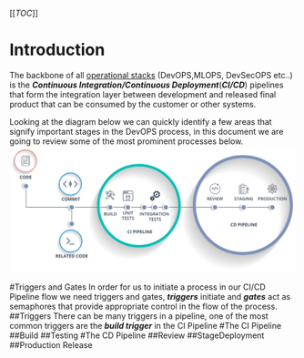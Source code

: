 [[_TOC_]]


# Introduction

The backbone of all [operational stacks](/Project-Overview/Agile-Patterns-and-DevOPS-processes/The-Operational-Stacks) (DevOPS,MLOPS, DevSecOPS etc..) is the **_Continuous Integration/Continuous Deployment_**(**_CI/CD_**) pipelines that form the integration layer between development and released final product that can be consumed by the customer or other systems.

Looking at the diagram below we can quickly identify a few areas that signify important stages in the DevOPS process,
in this document we are going to review some of the most prominent processes below.
![A Common CI/CD Pattern](/.attachments/image-7a4e6127-938b-4db7-9663-e8c975f63fdc.png)



#Triggers and Gates
In order for us to initiate a process in our CI/CD Pipeline flow we need triggers and gates, **_triggers_** initiate and **_gates_** act as semaphores that provide appropriate control in the flow of the process.
##Triggers
There can be many triggers in a pipeline, one of the most common triggers are the **_build trigger_** in the CI Pipeline
#The CI Pipeline
##Build
##Testing
#The CD Pipeline
##Review
##StageDeployment
##Production Release